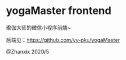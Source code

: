# yogaMaster frontend

瑜伽大师的微信小程序前端~

后端见：https://github.com/yy-pku/yogaMaster    


@Zhanxix 2020/5 